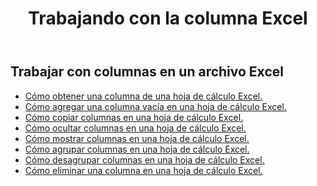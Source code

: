 ﻿---
title: Trabajando con la columna Excel
second_title: Documen
linktitle: Columna
type: docs
url: /es/columns/
aliases: [/working-with-columns/]
keywords: REST API, columns, spreadsheets, exce
description: "Cells.Cloud API para Excel operar: mostrar columnas de una hoja de trabajo Excel"
weight: 100
kwords: Excel, Office Nube, REST API, Hoja de cálculo, PDF, CSV, Json, Markdown, Columnas
---
## Trabajar con columnas en un archivo Excel

- [Cómo obtener una columna de una hoja de cálculo Excel.](/cells/es/columns/get/)
- [Cómo agregar una columna vacía en una hoja de cálculo Excel.](/cells/es/columns/add/)
- [Cómo copiar columnas en una hoja de cálculo Excel.](/cells/es/columns/copy/)
- [Cómo ocultar columnas en una hoja de cálculo Excel.](/cells/es/columns/hide/)
- [Cómo mostrar columnas en una hoja de cálculo Excel.](/cells/es/columns/unhide/)
- [Cómo agrupar columnas en una hoja de cálculo Excel.](/cells/es/columns/group/)
- [Cómo desagrupar columnas en una hoja de cálculo Excel.](/cells/es/columns/ungroup/)
- [Cómo eliminar una columna en una hoja de cálculo Excel.](/cells/es/columns/delete/)
